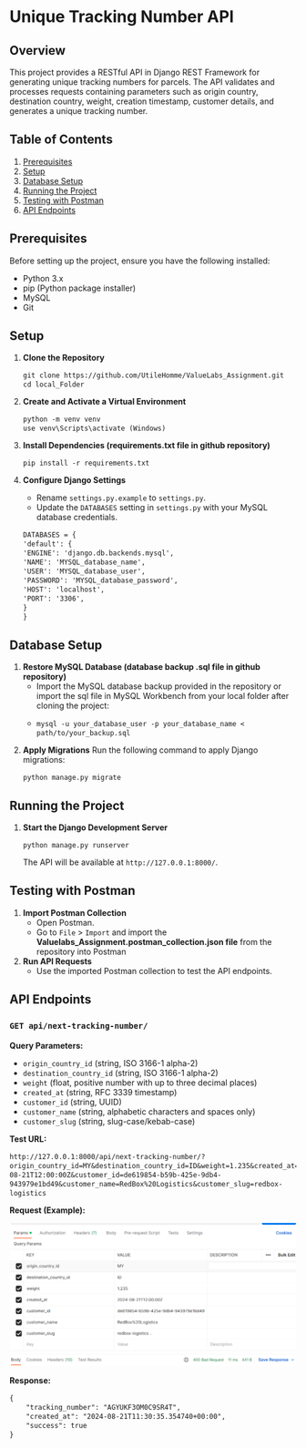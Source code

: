 # Unique Tracking Number API

## Overview

This project provides a RESTful API in Django REST Framework for generating unique tracking numbers for parcels. The API validates and processes requests containing parameters such as origin country, destination country, weight, creation timestamp, customer details, and generates a unique tracking number.

## Table of Contents

1. [Prerequisites](#prerequisites)
2. [Setup](#setup)
3. [Database Setup](#database-setup)
4. [Running the Project](#running-the-project)
5. [Testing with Postman](#testing-with-postman)
6. [API Endpoints](#api-endpoints)

## Prerequisites

Before setting up the project, ensure you have the following installed:

* Python 3.x
* pip (Python package installer)
* MySQL
* Git

## Setup

1. **Clone the Repository**

   ```
   git clone https://github.com/UtileHomme/ValueLabs_Assignment.git
   cd local_Folder
   ```
2. **Create and Activate a Virtual Environment**

   ```
   python -m venv venv  
   use venv\Scripts\activate (Windows)
   ```
3. **Install Dependencies (requirements.txt file in github repository)**

   ```
   pip install -r requirements.txt
   ```
4. **Configure Django Settings**

   * Rename `settings.py.example` to `settings.py`.
   * Update the `DATABASES` setting in `settings.py` with your MySQL database credentials.

   ```
   DATABASES = {
   'default': {
   'ENGINE': 'django.db.backends.mysql',
   'NAME': 'MYSQL_database_name',
   'USER': 'MYSQL_database_user',
   'PASSWORD': 'MYSQL_database_password',
   'HOST': 'localhost',
   'PORT': '3306',
   }
   }
   ```

## Database Setup

1. **Restore MySQL Database (database backup .sql file in github repository)**
   * Import the MySQL database backup provided in the repository or import the sql file in MySQL Workbench from your local folder after cloning the project:
   * ```
     mysql -u your_database_user -p your_database_name < path/to/your_backup.sql
     ```
2. **Apply Migrations**
   Run the following command to apply Django migrations:
   ```
   python manage.py migrate
   ```

## Running the Project

1. **Start the Django Development Server**

   ```
   python manage.py runserver
   ```

   The API will be available at `http://127.0.0.1:8000/`.

## Testing with Postman

1. **Import Postman Collection**
   * Open Postman.
   * Go to `File` > `Import` and import the **Valuelabs_Assignment.postman_collection.json file** from the repository into Postman
2. **Run API Requests**
   * Use the imported Postman collection to test the API endpoints.

## API Endpoints

### `GET api/next-tracking-number/`

**Query Parameters:**

* `origin_country_id` (string, ISO 3166-1 alpha-2)
* `destination_country_id` (string, ISO 3166-1 alpha-2)
* `weight` (float, positive number with up to three decimal places)
* `created_at` (string, RFC 3339 timestamp)
* `customer_id` (string, UUID)
* `customer_name` (string, alphabetic characters and spaces only)
* `customer_slug` (string, slug-case/kebab-case)

**Test URL:**

```
http://127.0.0.1:8000/api/next-tracking-number/?origin_country_id=MY&destination_country_id=ID&weight=1.235&created_at=2024-08-21T12:00:00Z&customer_id=de619854-b59b-425e-9db4-943979e1bd49&customer_name=RedBox%20Logistics&customer_slug=redbox-logistics
```

**Request (Example):**

![1724239780138](image/README/1724239780138.png)

**Response:**

```
{
    "tracking_number": "AGYUKF3OM0C9SR4T",
    "created_at": "2024-08-21T11:30:35.354740+00:00",
    "success": true
}
```
